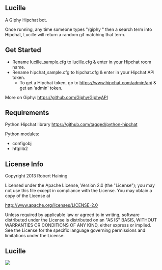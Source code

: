 ## Lucille

A Giphy Hipchat bot.

Once running, any time someone types "/giphy " then a search term into Hipchat, Lucille will return a random gif matching that term.


## Get Started

- Rename lucille_sample.cfg to lucille.cfg & enter in your Hipchat room name.
- Rename hipchat_sample.cfg to hipchat.cfg & enter in your Hipchat API token.
	- To get a Hipchat token, go to https://www.hipchat.com/admin/api & get an 'admin' token.

More on Giphy: https://github.com/Giphy/GiphyAPI


## Requirements
Python Hipchat library
https://github.com/tagged/python-hipchat

Python modules:
- configobj
- httplib2


## License Info

Copyright 2013 Robert Haining

Licensed under the Apache License, Version 2.0 (the "License"); you may not use this file except in compliance with the License. You may obtain a copy of the License at

http://www.apache.org/licenses/LICENSE-2.0

Unless required by applicable law or agreed to in writing, software distributed under the License is distributed on an "AS IS" BASIS, WITHOUT WARRANTIES OR CONDITIONS OF ANY KIND, either express or implied. See the License for the specific language governing permissions and limitations under the License.

## Lucille
<a href="http://gph.is/XIBJ2k"><img src="http://media3.giphy.com/media/dEras2eeWXfKo/original.gif"/></a>